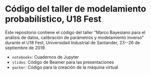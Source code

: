 # Código del taller de modelamiento probabilístico, U18 Fest

Éste repositorio contiene el código del taller "Marco Bayesiano para
el análisis de datos, calibración de parámetros y modelamiento
inverso" durante el U18 Fest, Universidad Industrial de Santander,
23--26 de septiembre de 2019.

- `notebooks`: Cuadernos de Jupyter
- `slides`: Código de Beamer para las presentaciones
- `packer`: Código para la creación de la máquina virtual




